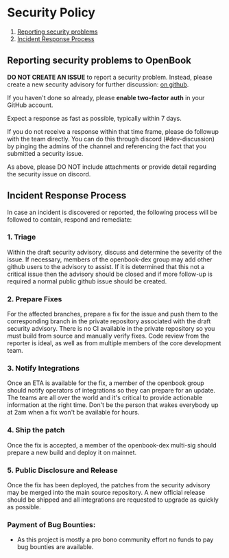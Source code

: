# Security Policy

1. [Reporting security problems](#reporting)
2. [Incident Response Process](#process)

<a name="reporting"></a>

## Reporting security problems to OpenBook

**DO NOT CREATE AN ISSUE** to report a security problem. Instead, please create
a new security advisory for further discussion:
[on github](https://github.com/openbook-dex/program/security/advisories/new).

If you haven't done so already, please **enable two-factor auth** in your GitHub
account.

Expect a response as fast as possible, typically within 7 days.

If you do not receive a response within that time frame, please do followup with
the team directly. You can do this through discord (#dev-discussion) by pinging
the admins of the channel and referencing the fact that you submitted a security
issue.

As above, please DO NOT include attachments or provide detail regarding the
security issue on discord.

<a name="process"></a>

## Incident Response Process

In case an incident is discovered or reported, the following process will be
followed to contain, respond and remediate:

### 1. Triage

Within the draft security advisory, discuss and determine the severity of the
issue. If necessary, members of the openbook-dex group may add other github
users to the advisory to assist. If it is determined that this not a critical
issue then the advisory should be closed and if more follow-up is required a
normal public github issue should be created.

### 2. Prepare Fixes

For the affected branches, prepare a fix for the issue and push them to the
corresponding branch in the private repository associated with the draft
security advisory. There is no CI available in the private repository so you
must build from source and manually verify fixes. Code review from the reporter
is ideal, as well as from multiple members of the core development team.

### 3. Notify Integrations

Once an ETA is available for the fix, a member of the openbook group should
notify operators of integrations so they can prepare for an update. The teams
are all over the world and it's critical to provide actionable information at
the right time. Don't be the person that wakes everybody up at 2am when a fix
won't be available for hours.

### 4. Ship the patch

Once the fix is accepted, a member of the openbook-dex multi-sig should prepare
a new build and deploy it on mainnet.

### 5. Public Disclosure and Release

Once the fix has been deployed, the patches from the security advisory may be
merged into the main source repository. A new official release should be shipped
and all integrations are requested to upgrade as quickly as possible.

### Payment of Bug Bounties:

- As this project is mostly a pro bono community effort no funds to pay bug
  bounties are available.

